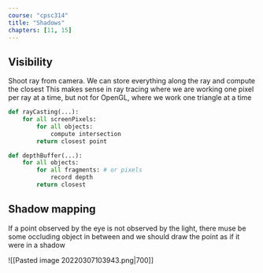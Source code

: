 ```yaml
---
course: "cpsc314"
title: "Shadows"
chapters: [11, 15]
---
```


## Visibility
Shoot ray from camera.
We can store everything along the ray and compute the closest
This makes sense in ray tracing where we are working one pixel per ray at a time,
but not for OpenGL, where we work one triangle at a time
```python
def rayCasting(...):
    for all screenPixels:
        for all objects:
            compute intersection
        return closest point

def depthBuffer(...):
    for all objects:
        for all fragments: # or pixels
            record depth
        return closest
```

## Shadow mapping
If a point observed by the eye is not observed by the light,
there muse be some occluding object in between and we should draw the point as if it were in a shadow

![[Pasted image 20220307103943.png|700]]

